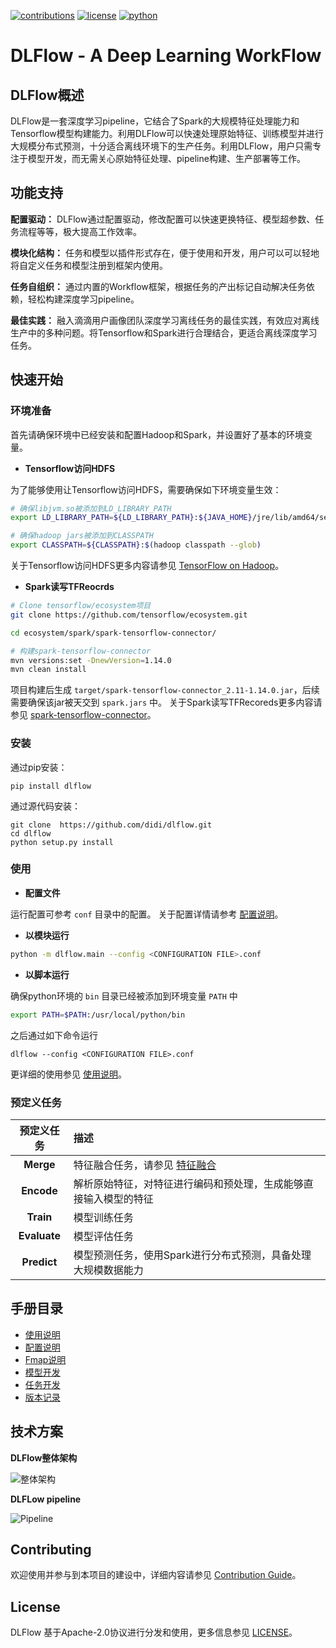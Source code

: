 
[![contributions](https://img.shields.io/badge/contributions-welcome-brightgreen.svg)](CONTRIBUTING.md)
[![license](https://img.shields.io/badge/license-Apache%202.0-blue.svg)](LICENSE)
[![python](https://img.shields.io/badge/python-%3E%3D3.6-blue.svg)]()


# DLFlow - A Deep Learning WorkFlow


## DLFlow概述
DLFlow是一套深度学习pipeline，它结合了Spark的大规模特征处理能力和Tensorflow模型构建能力。利用DLFlow可以快速处理原始特征、训练模型并进行大规模分布式预测，十分适合离线环境下的生产任务。利用DLFlow，用户只需专注于模型开发，而无需关心原始特征处理、pipeline构建、生产部署等工作。


## 功能支持
**配置驱动：** DLFlow通过配置驱动，修改配置可以快速更换特征、模型超参数、任务流程等等，极大提高工作效率。

**模块化结构：** 任务和模型以插件形式存在，便于使用和开发，用户可以可以轻地将自定义任务和模型注册到框架内使用。

**任务自组织：** 通过内置的Workflow框架，根据任务的产出标记自动解决任务依赖，轻松构建深度学习pipeline。

**最佳实践：** 融入滴滴用户画像团队深度学习离线任务的最佳实践，有效应对离线生产中的多种问题。将Tensorflow和Spark进行合理结合，更适合离线深度学习任务。

## 快速开始

### 环境准备
首先请确保环境中已经安装和配置Hadoop和Spark，并设置好了基本的环境变量。

- **Tensorflow访问HDFS**

为了能够使用让Tensorflow访问HDFS，需要确保如下环境变量生效：
```bash
# 确保libjvm.so被添加到LD_LIBRARY_PATH
export LD_LIBRARY_PATH=${LD_LIBRARY_PATH}:${JAVA_HOME}/jre/lib/amd64/server

# 确保hadoop jars被添加到CLASSPATH
export CLASSPATH=${CLASSPATH}:$(hadoop classpath --glob)
```
关于Tensorflow访问HDFS更多内容请参见 [TensorFlow on Hadoop](https://github.com/tensorflow/examples/blob/master/community/en/docs/deploy/hadoop.md)。

- **Spark读写TFReocrds**
```bash
# Clone tensorflow/ecosystem项目
git clone https://github.com/tensorflow/ecosystem.git

cd ecosystem/spark/spark-tensorflow-connector/

# 构建spark-tensorflow-connector
mvn versions:set -DnewVersion=1.14.0
mvn clean install
```
项目构建后生成 `target/spark-tensorflow-connector_2.11-1.14.0.jar`，后续需要确保该jar被天交到 
`spark.jars` 中。
关于Spark读写TFRecoreds更多内容请参见 [spark-tensorflow-connector](https://github.com/tensorflow/ecosystem/tree/master/spark/spark-tensorflow-connector)。



### 安装

通过pip安装：
```
pip install dlflow
```

通过源代码安装：
```
git clone  https://github.com/didi/dlflow.git
cd dlflow
python setup.py install
```

### 使用
- **配置文件**

运行配置可参考 `conf` 目录中的配置。
关于配置详情请参考 [配置说明](docs/tutorials/zh/CONFIGURATION.md)。

- **以模块运行**

```bash
python -m dlflow.main --config <CONFIGURATION FILE>.conf
```

- **以脚本运行**

确保python环境的 `bin` 目录已经被添加到环境变量 `PATH` 中
```bash
export PATH=$PATH:/usr/local/python/bin
```
之后通过如下命令运行
```
dlflow --config <CONFIGURATION FILE>.conf
```

更详细的使用参见 [使用说明](docs/tutorials/zh/USAGE.md)。

### 预定义任务
| 预定义任务 | 描述 |
| :---: | :--- |
| **Merge** | 特征融合任务，请参见 [特征融合](dmflow/README.md) |
| **Encode** | 解析原始特征，对特征进行编码和预处理，生成能够直接输入模型的特征 |
| **Train** | 模型训练任务 |
| **Evaluate** | 模型评估任务 |
| **Predict** | 模型预测任务，使用Spark进行分布式预测，具备处理大规模数据能力 |


## 手册目录
- [使用说明](docs/tutorials/zh/USAGE.md)
- [配置说明](docs/tutorials/zh/CONFIGURATION.md)
- [Fmap说明](docs/tutorials/zh/FMAP.md)
- [模型开发](docs/tutorials/zh/MODEL_DEV.md)
- [任务开发](docs/tutorials/zh/TASK_DEV.md)
- [版本记录](docs/tutorials/zh/RELEASE_NOTES.md)


## 技术方案
**DLFlow整体架构**

![整体架构](docs/imgs/architecture.png)

**DLFLow pipeline**

![Pipeline](docs/imgs/pipeline.png)


## Contributing
欢迎使用并参与到本项目的建设中，详细内容请参见 [Contribution Guide](CONTRIBUTING.md)。


## License
DLFlow 基于Apache-2.0协议进行分发和使用，更多信息参见 [LICENSE](LICENSE)。


